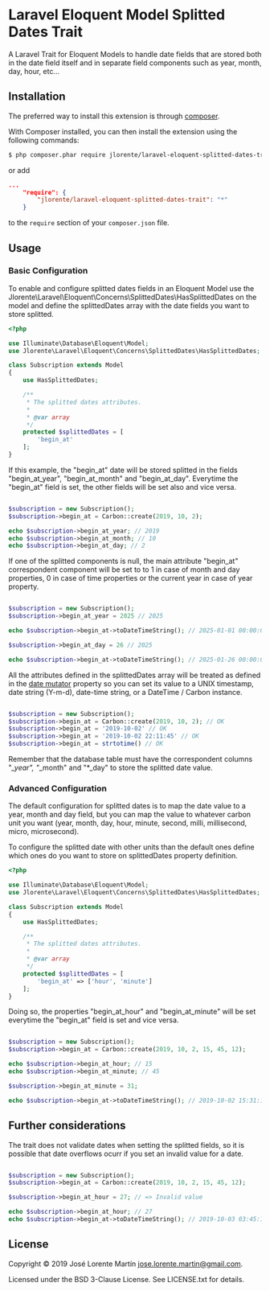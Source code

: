 Laravel Eloquent Model Splitted Dates Trait
===========================================

A Laravel Trait for Eloquent Models to handle date fields that are stored both 
in the date field itself and in separate field components such as year, month, 
day, hour, etc...

## Installation

The preferred way to install this extension is through [composer](http://getcomposer.org/download/).

With Composer installed, you can then install the extension using the following commands:

```bash
$ php composer.phar require jlorente/laravel-eloquent-splitted-dates-trait
```

or add 

```json
...
    "require": {
        "jlorente/laravel-eloquent-splitted-dates-trait": "*"
    }
```

to the ```require``` section of your `composer.json` file.

## Usage

### Basic Configuration

To enable and configure splitted dates fields in an Eloquent Model use the 
Jlorente\Laravel\Eloquent\Concerns\SplittedDates\HasSplittedDates on the model 
and define the splittedDates array with the date fields you want to store splitted.

```php
<?php

use Illuminate\Database\Eloquent\Model;
use Jlorente\Laravel\Eloquent\Concerns\SplittedDates\HasSplittedDates;

class Subscription extends Model
{
    use HasSplittedDates;

    /**
     * The splitted dates attributes.
     *
     * @var array
     */
    protected $splittedDates = [
        'begin_at'
    ];
}

```

If this example, the "begin_at" date will be stored splitted in the fields 
"begin_at_year", "begin_at_month" and "begin_at_day". Everytime the "begin_at" 
field is set, the other fields will be set also and vice versa.

```php

$subscription = new Subscription();
$subscription->begin_at = Carbon::create(2019, 10, 2);

echo $subscription->begin_at_year; // 2019
echo $subscription->begin_at_month; // 10
echo $subscription->begin_at_day; // 2

```

If one of the splitted components is null, the main attribute "begin_at" correspondent 
component will be set to to 1 in case of month and day properties, 0 in case of 
time properties or the current year in case of year property.

```php

$subscription = new Subscription();
$subscription->begin_at_year = 2025 // 2025

echo $subscription->begin_at->toDateTimeString(); // 2025-01-01 00:00:00

$subscription->begin_at_day = 26 // 2025

echo $subscription->begin_at->toDateTimeString(); // 2025-01-26 00:00:00

```

All the attributes defined in the splittedDates array will be treated as defined 
in the [date mutator](https://laravel.com/docs/6.x/eloquent-mutators#date-mutators) 
property so you can set its value to a UNIX timestamp, date string (Y-m-d), 
date-time string, or a DateTime / Carbon instance.

```php

$subscription = new Subscription();
$subscription->begin_at = Carbon::create(2019, 10, 2); // OK
$subscription->begin_at = '2019-10-02' // OK
$subscription->begin_at = '2019-10-02 22:11:45' // OK
$subscription->begin_at = strtotime() // OK

```

Remember that the database table must have the correspondent columns "*_year", "*_month" 
and "*_day" to store the splitted date value.

### Advanced Configuration

The default configuration for splitted dates is to map the date value to a year, 
month and day field, but you can map the value to whatever carbon unit 
you want (year, month, day, hour, minute, second, milli, millisecond, micro, microsecond).

To configure the splitted date with other units than the default ones define 
which ones do you want to store on splittedDates property definition.

```php
<?php

use Illuminate\Database\Eloquent\Model;
use Jlorente\Laravel\Eloquent\Concerns\SplittedDates\HasSplittedDates;

class Subscription extends Model
{
    use HasSplittedDates;

    /**
     * The splitted dates attributes.
     *
     * @var array
     */
    protected $splittedDates = [
        'begin_at' => ['hour', 'minute']
    ];
}

```

Doing so, the properties "begin_at_hour" and "begin_at_minute" will be set everytime 
the "begin_at" field is set and vice versa.

```php

$subscription = new Subscription();
$subscription->begin_at = Carbon::create(2019, 10, 2, 15, 45, 12);

echo $subscription->begin_at_hour; // 15
echo $subscription->begin_at_minute; // 45

$subscription->begin_at_minute = 31;

echo $subscription->begin_at->toDateTimeString(); // 2019-10-02 15:31:12

```

## Further considerations

The trait does not validate dates when setting the splitted fields, so it is 
possible that date overflows ocurr if you set an invalid value for a date.

```php

$subscription = new Subscription();
$subscription->begin_at = Carbon::create(2019, 10, 2, 15, 45, 12);

$subscription->begin_at_hour = 27; // => Invalid value

echo $subscription->begin_at_hour; // 27
echo $subscription->begin_at->toDateTimeString(); // 2019-10-03 03:45:12

```

## License 

Copyright &copy; 2019 José Lorente Martín <jose.lorente.martin@gmail.com>.

Licensed under the BSD 3-Clause License. See LICENSE.txt for details.
